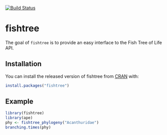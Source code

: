 [![Build Status](https://travis-ci.com/jonchang/fishtree.svg?token=CAAYReeKsDcnZM7jk2wY&branch=master)](https://travis-ci.com/jonchang/fishtree)

# fishtree

The goal of `fishtree` is to provide an easy interface to the Fish Tree of Life API.

## Installation

You can install the released version of fishtree from [CRAN](https://CRAN.R-project.org) with:

``` r
install.packages("fishtree")
```

## Example

``` r
library(fishtree)
library(ape)
phy <- fishtree_phylogeny("Acanthuridae")
branching.times(phy)
```

